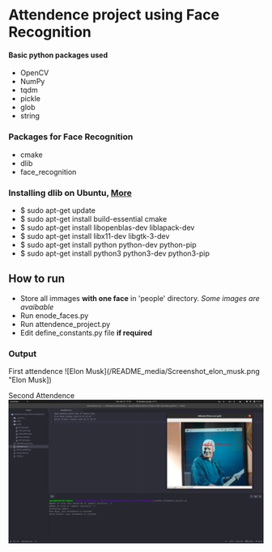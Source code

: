 # Attendence project using Face Recognition

#### Basic python packages used
* OpenCV
* NumPy
* tqdm
* pickle
* glob
* string

### Packages for Face Recognition
* cmake
* dlib
* face_recognition

### Installing dlib on Ubuntu, [More](https://www.pyimagesearch.com/2018/01/22/install-dlib-easy-complete-guide/)
* $ sudo apt-get update
* $ sudo apt-get install build-essential cmake
* $ sudo apt-get install libopenblas-dev liblapack-dev
* $ sudo apt-get install libx11-dev libgtk-3-dev
* $ sudo apt-get install python python-dev python-pip
* $ sudo apt-get install python3 python3-dev python3-pip

## How to run
* Store all immages **with one face** in 'people' directory. *Some images are avaibable*
* Run enode_faces.py
* Run attendence_project.py
* Edit define_constants.py file **if required**

### Output
First attendence
![Elon Musk](/README_media/Screenshot_elon_musk.png "Elon Musk])

Second Attendence
![David Gilmour](/README_media/Screenshot_david_gilmour.png "David Gilmour")
